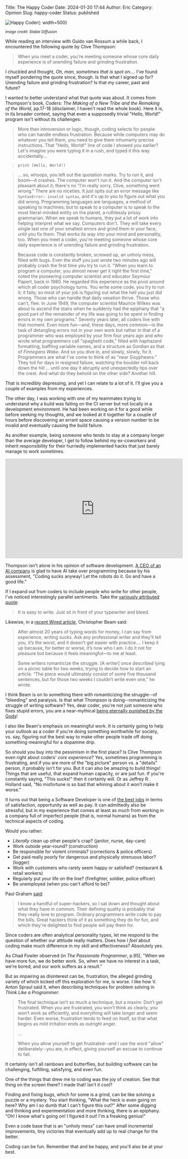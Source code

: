 Title: The Happy Coder
Date: 2024-01-20 17:44
Author: Eric
Category: Opinion
Slug: happy-coder
Status: published

![Happy Coder]({static}/images/happy-coder.png){: width=500}

<small>*Image credit: Stable Diffusion*</small>

While reading an interview with Guido van Rossum a while back, I encountered the
following quote by Clive Thompson:

> When you meet a coder, you're meeting someone whose core daily experience is of
> unending failure and grinding frustration.

I chuckled and thought, *Oh, man, sometimes that is spot on...*. I've found myself
pondering the quote since, though. Is that what I signed up for? Unending failure and
grinding frustration? Is that my career, past and future?

I wanted to better understand what that quote was about. It comes from Thompson's book,
*Coders: The Making of a New Tribe and the Remaking of the World*, pp.17-18 (disclaimer,
I haven't read the whole book). Here it is, in its broader context, saying that even a
supposedly trivial "Hello, World!" program isn't without its challenges:

> More than introversion or logic, though, coding selects for people who can handle
> endless frustration. Because while computers may do whatever you tell them, you need
> to give them inhumanly precise instructions. That "Hello, World!" line of code I
> showed you earlier? Let's imagine you were typing it in a rush, and typed it this way
> accidentally...

> `print (Hello, World!)`

> ... so, whoops, you left out the quotation marks. Try to run it, and boom—it crashes.
> The computer won't run it. And the computer isn't pleasant about it; there's no "I'm
> really sorry, Clive, something went wrong." There are no niceties. It just spits out
> an error message like `SyntaxError: invalid syntax`, and it's up to you to figure out
> what you did wrong. Programming languages are languages, a method of speaking to
> machines; but to speak to a computer is to speak to the most literal-minded entity on
> the planet, a ruthlessly prissy grammarian. When we speak to humans, they put a lot of
> work into helping interpret what we say. Computers don't. They will take every single
> last one of your smallest errors and grind them in your face, until you fix them. That
> works its way into your mind and personality, too. When you meet a coder, you're
> meeting someone whose core daily experience is of unending failure and grinding
> frustration.
>
> Because code is constantly broken, screwed up, an unholy mess, filled with bugs. Even
> the stuff you just wrote two minutes ago will probably crash the first time you try to
> run it. "When you learn to program a computer, you almost never get it right the first
> time," noted the pioneering computer scientist and educator Seymour Papert, back in
> 1980. He regarded this experience as the pivot around which all coder psychology
> turns. You write some code, you try to run it; it fails; so most of your job is
> figuring out what the hell you just did wrong. Those who can handle that daily
> vexation thrive. Those who can't, flee. In June 1949, the computer scientist Maurice
> Wilkes was about to ascend the stairs when he suddenly had the epiphany that "a good
> part of the remainder of my life was going to be spent in finding errors in my own
> programs." Seventy years later, all coders live with that moment. Even more fun—and,
> these days, more common—is the task of detangling errors not in your own work but
> rather in that of a programmer who was employed by your firm four years ago and who
> wrote what programmers call "spaghetti code," filled with haphazard formatting,
> baffling variable names, and a structure as Gordian as that of *Finnegans Wake*. And
> so you dive in, and slowly, slowly, fix it. Programmers are what I've come to think of
> as "near Sisypheans." They toil for days in resigned failure, watching the boulder
> roll back down the hill ... until one day it abruptly and unexpectedly tips over the
> crest. And what do they behold on the other side? Another hill.

That is incredibly depressing, and yet I can relate to a lot of it. I'll give you a
couple of examples from my experiences.

The other day, I was working with one of my teammates trying to understand why a build
was failing on the CI server but not locally in a development environment. He had been
working on it for a good while before seeking my thoughts, and we looked at it together
for a couple of hours before discovering an errant space causing a version number to be
invalid and eventually causing the build failure.

As another example, being someone who tends to stay at a company longer than the average
developer, I get to follow behind my ex-coworkers and inherit responsibility for their
hurriedly implemented hacks that just barely manage to work sometimes.

<p><iframe width="560" height="315" src="https://www.youtube.com/embed/utuchVE_56M?si=NwmCqj32gnVOXIP6" title="YouTube video player" frameborder="0" allow="accelerometer; autoplay; clipboard-write; encrypted-media; gyroscope; picture-in-picture; web-share" allowfullscreen></iframe></p>

Thompson isn't alone in his opinion of software development. [A CEO of an AI company](https://thenewstack.io/coding-sucks-anyway-matt-welsh-on-the-end-of-programming/)
is glad to have AI take over programming because by his assessment, "Coding sucks
anyway! Let the robots do it. Go and have a good life."

If I expand out from coders to include people who write for other people, I've noticed
interestingly parallel sentiments. Take the [variously attributed
quote](https://quoteinvestigator.com/2011/09/14/writing-bleed/):

> It is easy to write. Just sit in front of your typewriter and bleed.

Likewise, in a [recent Wired
article](https://www.wired.com/story/ai-detection-chat-gpt-college-students/),
Christopher Beam said:

> After almost 20 years of typing words for money, I can say from experience, writing
> sucks. Ask any professional writer and they’ll tell you, it’s the worst, and it
> doesn’t get easier with practice.... I keep it up because, for better or worse, it’s
> now who I am. I do it not for pleasure but because it feels meaningful—to me at least.
>
> Some writers romanticize the struggle. [A writer] once described lying on a picnic
> table for two weeks, trying to decide how to start an article. “The piece would
> ultimately consist of some five thousand sentences, but for those two weeks I couldn’t
> write even one,” he wrote.

I think Beam is on to something there with romanticizing the struggle--of "bleeding" and
paralysis. Is that what Thompson is doing--romanticizing the struggle of writing
software? Yes, dear coder, you're not just someone who fixes stupid errors, you are a
near-mythical [being eternally punished by the
Gods](https://en.wikipedia.org/wiki/Sisyphus)!

I also like Beam's emphasis on meaningful work. It is certainly going to help your
outlook as a coder if you're doing something worthwhile for society, vs. say, figuring
out the best way to make other people trade off doing something meaningful for a
dopamine drip.

So should you buy into the pessimism in the first place? Is Clive Thompson even right
about coders' *core experience*? Yes, sometimes programming is frustrating, and if you
are more of the "big picture" person vs. a "details" person, it probably isn't for you.
But it can also be amazing to build things! Things that are useful, that expand human
capacity, or are just fun. If you're constantly saying, "This sucks!" then it certainly
will. Or as Jeffrey R. Holland said, "No misfortune is so bad that whining about it
won’t make it worse."

It turns out that being a Software Developer is one of [the best
jobs](https://money.usnews.com/careers/best-jobs/rankings/the-100-best-jobs) in terms of
satisfaction, opportunity as well as pay. It can admittedly also be stressful, but
in my experience that comes at least as much from working in a company full of imperfect
people (that is, normal humans) as from the technical aspects of coding.

Would you rather:

- *Literally* clean up other people's crap? (janitor, nurse, day-care)
- Work outside year-round? (construction)
- Be responsible for violent criminals? (corrections & police officers)
- Get paid really poorly for dangerous and physically strenuous labor? (logger)
- Work with customers who rarely seem happy or satisfied? (restaurant & retail workers)
- Regularly put your life on the line? (firefighter, soldier, police officer)
- Be unemployed (when you can't afford to be)?

Paul Graham [said](https://paulgraham.com/gh.html):

> I know a handful of super-hackers, so I sat down and thought about what they have in
> common. Their defining quality is probably that they really love to program. Ordinary
> programmers write code to pay the bills. Great hackers think of it as something they
> do for fun, and which they're delighted to find people will pay them for.

Since coders are often analytical personality types, let me respond to the question of
whether our attitude really matters. Does how I *feel* about coding make much difference
in my skill and effectiveness? Absolutely yes.

As Chad Fowler observed (in *The Passionate Programmer*, p.95), "When we have more fun,
we do better work. So, when we have no interest in a task, we're bored, and our work
suffers as a result."

But as impairing as disinterest can be, frustration, the alleged grinding variety of
which kicked off this exploration for me, is worse. I like how V. Anton Spraul said it,
when describing techniques for problem solving in *Think Like a Programmer*:

> The final technique isn’t so much a technique, but a maxim: Don’t get frustrated. When
> you are frustrated, you won’t think as clearly, you won’t work as efficiently, and
> everything will take longer and seem harder. Even worse, frustration tends to feed on
> itself, so that what begins as mild irritation ends as outright anger.
>
> ...
>
> When you allow yourself to get frustrated--and I use the word "allow"
> deliberately--you are, in effect, giving yourself an excuse to continue to fail.

It certainly isn't all rainbows and butterflies, but building software can be
challenging, fulfilling, satisfying, and even fun.

One of the things that drew me to coding was the joy of creation. See that thing on the
screen there? I made that! Isn't it cool?

Finding and fixing bugs, which for some is a grind, can be like solving a puzzle or a
mystery. You start thinking, "What the heck is even going on here? Why am I so dumb that
I can't figure this out?" After some digging and thinking and experimentation and more
thinking, there is an epiphany. "Oh! I know what's going on! I figured it out! I'm a
freaking genius!"

Even a code base that is an "unholy mess" can have small incremental improvements, tiny
victories that eventually add up to real change for the better.

Coding can be fun. Remember that and be happy, and you'll also be at your best.
